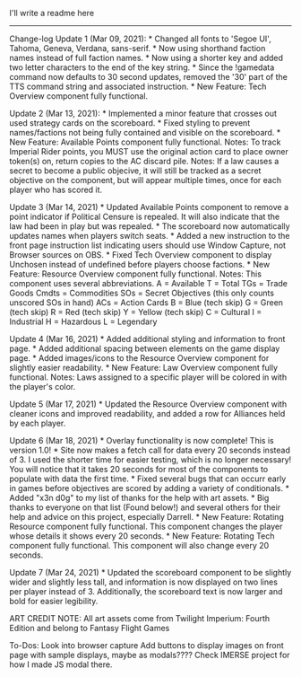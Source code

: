 I'll write a readme here



------
Change-log
Update 1 (Mar 09, 2021):
    * Changed all fonts to 'Segoe UI', Tahoma, Geneva, Verdana, sans-serif.
    * Now using shorthand faction names instead of full faction names.
    * Now using a shorter key and added two letter characters to the end of the key string.
    * Since the !gamedata command now defaults to 30 second updates, removed the '30' part of the TTS command string and associated instruction.
    * New Feature: Tech Overview component fully functional.

Update 2 (Mar 13, 2021):
    * Implemented a minor feature that crosses out used strategy cards on the scoreboard.
    * Fixed styling to prevent names/factions not being fully contained and visible on the scoreboard.
    * New Feature: Available Points component fully functional.
        Notes: To track Imperial Rider points, you MUST use the original action card to place owner token(s) on, return copies to the AC discard pile.
        Notes: If a law causes a secret to become a public objecive, it will still be tracked as a secret objective on the component, but will appear multiple times, once for each player who has scored it.
    
Update 3 (Mar 14, 2021)
    * Updated Available Points component to remove a point indicator if Political Censure is repealed.  It will also indicate that the law had been in play but was repealed.
    * The scoreboard now automatically updates names when players switch seats.
    * Added a new instruction to the front page instruction list indicating users should use Window Capture, not Browser sources on OBS.
    * Fixed Tech Overview component to display Unchosen instead of undefined before players choose factions.
    * New Feature: Resource Overview component fully functional.
        Notes: This component uses several abbreviations.
        A = Available
        T = Total
        TGs = Trade Goods
        Cmdts = Commodities
        SOs = Secret Objectives (this only counts unscored SOs in hand)
        ACs = Action Cards
        B = Blue (tech skip)
        G = Green (tech skip)
        R = Red (tech skip)
        Y = Yellow (tech skip)
        C = Cultural
        I = Industrial
        H = Hazardous
        L = Legendary

Update 4 (Mar 16, 2021)
    * Added additional styling and information to front page.
    * Added additional spacing between elements on the game display page.
    * Added images/icons to the Resource Overview component for slightly easier readability. 
    * New Feature: Law Overview component fully functional.
        Notes: Laws assigned to a specific player will be colored in with the player's color.

Update 5 (Mar 17, 2021)
    * Updated the Resource Overview component with cleaner icons and improved readability, and added a row for Alliances held by each player.
    
Update 6 (Mar 18, 2021)
    * Overlay functionality is now complete!  This is version 1.0!
    * Site now makes a fetch call for data every 20 seconds instead of 3.  I used the shorter time for easier testing, which is no longer necessary!  You will notice that it takes 20 seconds for most of the components to populate with data the first time.
    * Fixed several bugs that can occurr early in games before objectives are scored by adding a variety of conditionals.
    * Added "x3n d0g" to my list of thanks for the help with art assets.
    * Big thanks to everyone on that list (Found below!) and several others for their help and advice on this project, especially Darrell.
    * New Feature: Rotating Resource component fully functional.  This component changes the player whose details it shows every 20 seconds.
    * New Feature: Rotating Tech component fully functional.  This component will also change every 20 seconds.

Update 7 (Mar 24, 2021)
    * Updated the scoreboard component to be slightly wider and slightly less tall, and information is now displayed on two lines per player instead of 3.  Additionally, the scoreboard text is now larger and bold for easier legibility.


ART CREDIT NOTE:  All art assets come from Twilight Imperium: Fourth Edition and belong to Fantasy Flight Games


To-Dos:
Look into browser capture
Add buttons to display images on front page with sample displays, maybe as modals???? Check IMERSE project for how I made JS modal there.